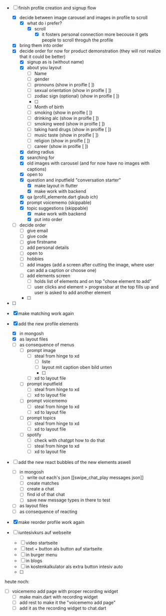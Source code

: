 - [ ] finish profile creation and signup flow
	- [x] decide between image carousel and images in profile to scroll 
		- [x] what do i prefer?
			- [x] scroll
				- [x] it fosters personal connection more becouse it gets people to scroll throguh the profile
	- [x] bring them into order
	- [x] decide order for now for product demonstration (they will not realize that it could be better)
		- [x] signup as is (without name)
		- [x] about you layout
			- [ ] Name
			- [ ] gender 
			- [ ] pronouns (show in proifle [ ])
			- [ ] sexual orientation (show in proifle [ ])
			- [ ] zodiac sign (optional) (show in proifle [ ])
			- [ ] 
			- [ ] Month of birth
			- [ ] smoking (show in proifle [ ])
			- [ ] drinking alc (show in proifle [ ])
			- [ ] smoking weed (show in proifle [ ])
			- [ ] taking hard drugs (show in proifle [ ])
			- [ ] music taste (show in proifle [ ])
			- [ ] religion (show in proifle [ ])
			- [ ] career (show in proifle [ ])
		- [x] dating radius 
		- [x] searching for
		- [x] old images with carousel (and for now have no images with captions)
		- [x] open to
		- [x] question and inputfield "conversation starter"
			- [x] make layout in flutter 
			- [x] make work with backend
		- [x] qa (profil_elemente.dart glaub ich)
		- [x] prompt voicememo (skippable)
		- [x] topic suggestions (skippable)
			- [x] make work with backend
			- [x] put into order
	- [ ] decide order
		- [ ] give email
		- [ ] give code
		- [ ] give firstname
		- [ ] add personal details
		- [ ] open to 
		- [ ] hobbies
		- [ ] add images (add a screen after cutting the image, where user can add a caption or choose one)
		- [ ] add elements screen
			- [ ] holds list of elements and on top "chose element to add"
			- [ ] user clicks and element > progressbar at the top fills up and user is asked to add another element 
		- [ ] 
- [ ] 


- [x] make matching work again
- [x] add the new profile elements
	- [x] in mongosh
	- [x] as layout files
	- [ ] as consequence of menus
		- [ ] prompt image
			- [ ] steal from hinge to xd
				- [ ] liste
				- [ ] layout mit caption oben bild unten
				- [ ] 
			- [ ] xd to layout file
		- [ ] prompt inputfield
			- [ ] steal from hinge to xd
			- [ ] xd to layout file
		- [ ] prompt voicememo
			- [ ] steal from hinge to xd
			- [ ] xd to layout file
		- [ ] prompt topics
			- [ ] steal from hinge to xd
			- [ ] xd to layout file
		- [ ] spotify 
			- [ ] check with chatgpt how to do that
			- [ ] steal from hinge to xd
			- [ ] xd to layout file 

- [ ] add the new react bubbles of the new elements aswell
	- [ ] in mongosh
		- [ ] write out each's json [[swipe_chat_play messages json]]
		- [ ] create matches
		- [ ] create a chat
		- [ ] find id of that chat
		- [ ] save new message types in there to test
	- [ ] as layout files
	- [ ] as consequence of reacting

- [x] make reorder profile work again

- [ ] iuntesivkurs auf webseite
	- [ ] video startseite
	- [ ] text + button als button auf startseite
	- [ ] in burger menu
	- [ ] in blogs
	- [ ] in kostenkalkulator als extra button intesiv auto
	- [ ] 


heute noch:
- [ ] voicememo add page with proper recording widget
	- [ ] make main.dart with recording widget
	- [ ] add rest to make it the "voicememo add page"
	- [ ] add it as the recording widget to chat.dart